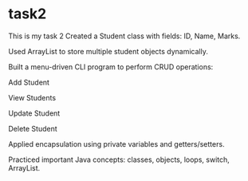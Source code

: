 # task2
This is my task 2
Created a Student class with fields: ID, Name, Marks.

Used ArrayList to store multiple student objects dynamically.

Built a menu-driven CLI program to perform CRUD operations:

Add Student

View Students

Update Student

Delete Student

Applied encapsulation using private variables and getters/setters.

Practiced important Java concepts: classes, objects, loops, switch, ArrayList.
